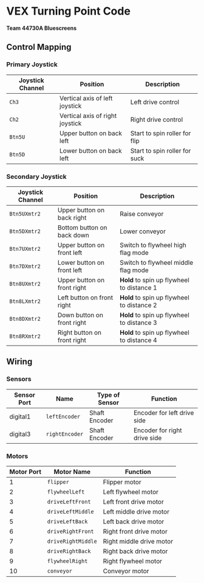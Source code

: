 # VEX Turning Point Code
**Team 44730A Bluescreens**


## Control Mapping

### Primary Joystick
| Joystick Channel | Position | Description |
|-----------|------|-----------|
| `Ch3` | Vertical axis of left joystick | Left drive control |
| `Ch2` | Vertical axis of right joystick | Right drive control |
| `Btn5U` | Upper button on back left | Start to spin roller for flip |
| `Btn5D` | Lower button on back left | Start to spin roller for suck |

### Secondary Joystick
| Joystick Channel | Position | Description |
|-----------|------|------------|
| `Btn5UXmtr2` | Upper button on back right | Raise conveyor |
| `Btn5DXmtr2` | Bottom button on back down | Lower conveyor |
| `Btn7UXmtr2` | Upper button on front left | Switch to flywheel high flag mode |
| `Btn7DXmtr2` | Lower button on front left | Switch to flywheel middle flag mode |
| `Btn8UXmtr2` | Upper button on front right | **Hold** to spin up flywheel to distance 1 |
| `Btn8LXmtr2` | Left button on front right | **Hold** to spin up flywheel to distance 2 |
| `Btn8DXmtr2` | Down button on front right | **Hold** to spin up flywheel to distance 3 |
| `Btn8RXmtr2` | Right button on front right | **Hold** to spin up flywheel to distance 4 |

## Wiring

### Sensors
| Sensor Port | Name | Type of Sensor | Function |
|-------------|------|----------------|----------|
| digital1 | `leftEncoder` | Shaft Encoder | Encoder for left drive side |
| digital3 | `rightEncoder` | Shaft Encoder | Encoder for right drive side |

### Motors
| Motor Port | Motor Name | Function |
|-------------|------|----------|
| 1 | `flipper` | Flipper motor |
| 2 | `flywheelLeft` | Left flywheel motor |
| 3 | `driveLeftFront` | Left front drive motor |
| 4 | `driveLeftMiddle` | Left middle drive motor |
| 5 | `driveLeftBack` | Left back drive motor |
| 6 | `driveRightFront` | Right front drive motor |
| 7 | `driveRightMiddle` | Right middle drive motor |
| 8 | `driveRightBack` | Right back drive motor |
| 9 | `flywheelRight` | Right flywheel motor |
| 10 | `conveyor` | Conveyor motor |
